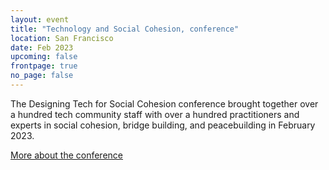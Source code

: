 ```yaml
---
layout: event
title: "Technology and Social Cohesion, conference"
location: San Francisco
date: Feb 2023
upcoming: false
frontpage: true
no_page: false
---
```


The Designing Tech for Social Cohesion conference brought together over a hundred tech community staff with over a hundred practitioners and experts in social cohesion, bridge building, and peacebuilding in February 2023.

<a href="https://techandsocialcohesion.org/conference/" role="button">More about the conference</a>
